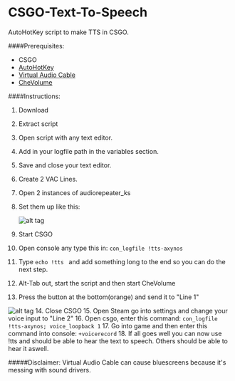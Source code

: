 # CSGO-Text-To-Speech
AutoHotKey script to make TTS in CSGO.

####Prerequisites:
- CSGO
- [AutoHotKey](www.autohotkey.com)
- [Virtual Audio Cable](http://software.muzychenko.net/eng/vac.htm)
- [CheVolume](http://chevolume.com/)

####Instructions:
1.  Download
2.  Extract script
3.  Open script with any text editor.
4.  Add in your logfile path in the variables section.
5.  Save and close your text editor.
6.  Create 2 VAC Lines.
7.  Open 2 instances of audiorepeater_ks
8.  Set them up like this: 
  
    ![alt tag](https://i.imgur.com/oIorEJT.png)

9.  Start CSGO
10. Open console any type this in: `con_logfile !tts-axynos`
11. Type `echo !tts ` and add something long to the end so you can do the next step.
12. Alt-Tab out, start the script and then start CheVolume
13. Press the button at the bottom(orange) and send it to "Line 1"
  
  ![alt tag](https://i.imgur.com/CmnRgeB.png)
14. Close CSGO
15. Open Steam go into settings and change your voice input to "Line 2"
16. Open csgo, enter this command: `con_logfile !tts-axynos; voice_loopback 1`
17. Go into game and then enter this command into console: `+voicerecord`
18. If all goes well you can now use !tts and should be able to hear the text to speech. Others should be able to hear it aswell.

#####Disclaimer: Virtual Audio Cable can cause bluescreens because it's messing with sound drivers.

